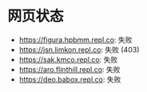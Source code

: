 # 网页状态
- https://figura.hpbmm.repl.co: 失败
- https://jsn.limkon.repl.co: 失败 (403)
- https://sak.kmco.repl.co: 失败
- https://aro.flinthill.repl.co: 失败
- https://deo.babox.repl.co: 失败
